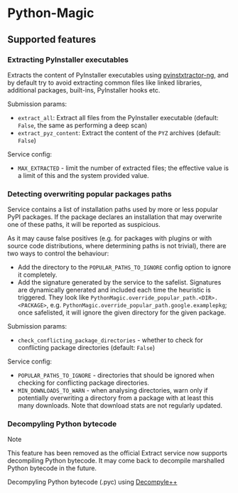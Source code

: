 # Python-Magic

## Supported features

### Extracting PyInstaller executables

Extracts the content of PyInstaller executables using [pyinstxtractor-ng](https://github.com/pyinstxtractor/pyinstxtractor-ng),
and by default try to avoid extracting common files like linked libraries, additional packages, built-ins, PyInstaller hooks etc.

Submission params:

- `extract_all`: Extract all files from the PyInstaller executable (default: `False`,
  the same as performing a deep scan)
- `extract_pyz_content`: Extract the content of the `PYZ` archives (default: `False`)

Service config:

- `MAX_EXTRACTED` - limit the number of extracted files; the effective value is a limit of this and the system provided value.

### Detecting overwriting popular packages paths

Service contains a list of installation paths used by more or less popular PyPI packages. If the package declares an
installation that may overwrite one of these paths, it will be reported as suspicious.

As it may cause false positives (e.g. for packages with plugins or with source code distributions, where determining
paths is not trivial), there are two ways to control the behaviour:

- Add the directory to the `POPULAR_PATHS_TO_IGNORE` config option to ignore it completely.
- Add the signature generated by the service to the safelist. Signatures are dynamically generated and
  included each time the heuristic is triggered. They look like `PythonMagic.override_popular_path.<DIR>.<PACKAGE>`, e.g.
  `PythonMagic.override_popular_path.google.examplepkg`; once safelisted, it will ignore the given directory for the
  given package.

Submission params:
- `check_conflicting_package_directories` - whether to check for conflicting package directories (default: `False`)

Service config:
- `POPULAR_PATHS_TO_IGNORE` - directories that should be ignored when checking for conflicting package directories.
- `MIN_DOWNLOADS_TO_WARN` - when analysing directories, warn only if potentially overwriting a directory from
  a package with at least this many downloads. Note that download stats are not regularly updated.

### Decompyling Python bytecode

> [!NOTE]
> This feature has been removed as the official Extract service now supports decompiling Python
> bytecode. It may come back to decompile marshalled Python bytecode in the future.

Decompyling Python bytecode (.pyc) using [Decompyle++](https://github.com/zrax/pycdc)
